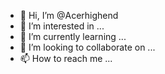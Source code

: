 - 👋 Hi, I’m @Acerhighend
- 👀 I’m interested in ...
- 🌱 I’m currently learning ...
- 💞️ I’m looking to collaborate on ...
- 📫 How to reach me ...

<!---
Acerhighend/Acerhighend is a ✨ special ✨ repository because its `README.md` (this file) appears on your GitHub profile.
You can click the Preview link to take a look at your changes.
--->
